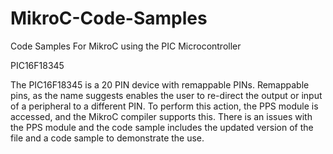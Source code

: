 # MikroC-Code-Samples
Code Samples For MikroC using the PIC Microcontroller

PIC16F18345

The PIC16F18345 is a 20 PIN device with remappable PINs. Remappable pins, as the name suggests enables the user to re-direct the output or input of a peripheral to a different PIN. To perform this action, the PPS module is accessed, and the MikroC compiler supports this. There is an issues with the PPS module and the code sample includes the updated version of the file and a code sample to demonstrate the use.

